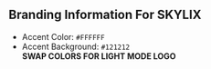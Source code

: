 ## Branding Information For SKYLIX
 - Accent Color: `#FFFFFF`
 - Accent Background: `#121212` <br />
**SWAP COLORS FOR LIGHT MODE LOGO**
